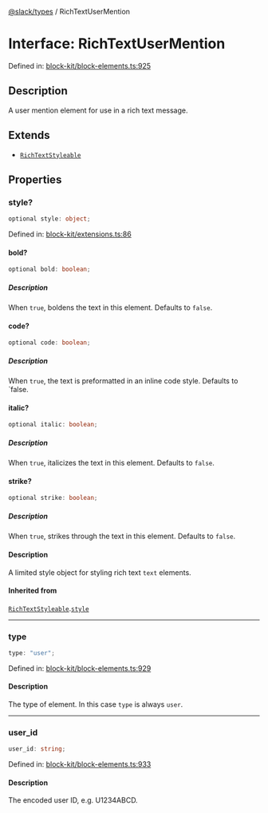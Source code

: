 [@slack/types](../index.md) / RichTextUserMention

# Interface: RichTextUserMention

Defined in: [block-kit/block-elements.ts:925](https://github.com/slackapi/node-slack-sdk/blob/main/packages/types/src/block-kit/block-elements.ts#L925)

## Description

A user mention element for use in a rich text message.

## Extends

- [`RichTextStyleable`](RichTextStyleable.md)

## Properties

### style?

```ts
optional style: object;
```

Defined in: [block-kit/extensions.ts:86](https://github.com/slackapi/node-slack-sdk/blob/main/packages/types/src/block-kit/extensions.ts#L86)

#### bold?

```ts
optional bold: boolean;
```

##### Description

When `true`, boldens the text in this element. Defaults to `false`.

#### code?

```ts
optional code: boolean;
```

##### Description

When `true`, the text is preformatted in an inline code style. Defaults to `false.

#### italic?

```ts
optional italic: boolean;
```

##### Description

When `true`, italicizes the text in this element. Defaults to `false`.

#### strike?

```ts
optional strike: boolean;
```

##### Description

When `true`, strikes through the text in this element. Defaults to `false`.

#### Description

A limited style object for styling rich text `text` elements.

#### Inherited from

[`RichTextStyleable`](RichTextStyleable.md).[`style`](RichTextStyleable.md#style)

***

### type

```ts
type: "user";
```

Defined in: [block-kit/block-elements.ts:929](https://github.com/slackapi/node-slack-sdk/blob/main/packages/types/src/block-kit/block-elements.ts#L929)

#### Description

The type of element. In this case `type` is always `user`.

***

### user\_id

```ts
user_id: string;
```

Defined in: [block-kit/block-elements.ts:933](https://github.com/slackapi/node-slack-sdk/blob/main/packages/types/src/block-kit/block-elements.ts#L933)

#### Description

The encoded user ID, e.g. U1234ABCD.
